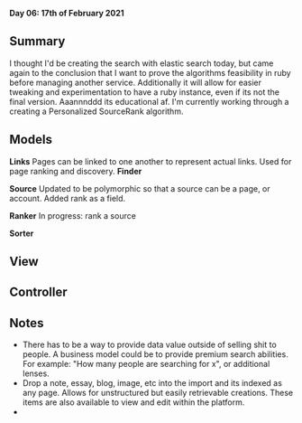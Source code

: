 **Day 06: 17th of February 2021**

## Summary
I thought I'd be creating the search with elastic search today, but came again to the conclusion that I want to 
prove the algorithms feasibility in ruby before managing another service. Additionally it will allow for easier tweaking and experimentation
to have a ruby instance, even if its not the final version. Aaannnddd its educational af. I'm currently working through a 
creating a Personalized SourceRank algorithm.
## Models
**Links**
Pages can be linked to one another to represent actual links. Used for page ranking and discovery.
**Finder**

[comment]: <> (Search is now using some user parameters to return only requested results.)
**Source**
Updated to be polymorphic so that a source can be a page, or account. Added rank as a field.

**Ranker**
In progress: rank a source

**Sorter**

[comment]: <> (Abstracted sorting to its own class. Implemented the sorting of results.)
## View
## Controller

## Notes
- There has to be a way to provide data value outside of selling shit to people.
A business model could be to provide premium search abilities. For example: "How many people are searching for x", or additional lenses.
- Drop a note, essay, blog, image, etc into the import and its indexed as any page. Allows for
unstructured but easily retrievable creations. These items are also available to view and edit within the platform.
- 